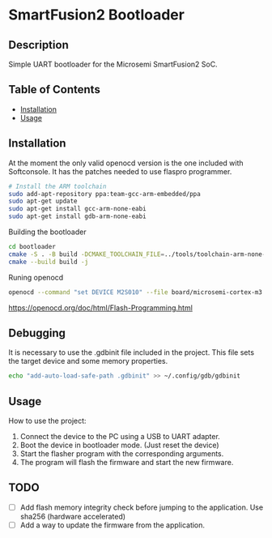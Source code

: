 # SmartFusion2 Bootloader

## Description
Simple UART bootloader for the Microsemi SmartFusion2 SoC.

## Table of Contents
- [Installation](#installation)
- [Usage](#usage)

## Installation
At the moment the only valid openocd version is the one included with Softconsole. It has the patches needed to use flaspro programmer.

```bash
# Install the ARM toolchain
sudo add-apt-repository ppa:team-gcc-arm-embedded/ppa
sudo apt-get update
sudo apt-get install gcc-arm-none-eabi
sudo apt-get install gdb-arm-none-eabi
```
Building the bootloader
```bash
cd bootloader
cmake -S . -B build -DCMAKE_TOOLCHAIN_FILE=../tools/toolchain-arm-none-eabi.cmake -DCMAKE_BUILD_TYPE=Release
cmake --build build -j
```
Runing openocd
```bash
openocd --command "set DEVICE M2S010" --file board/microsemi-cortex-m3.cfg
```
https://openocd.org/doc/html/Flash-Programming.html

## Debugging
It is necessary to use the .gdbinit file included in the project. This file sets the target device and some memory properties.

```bash
echo "add-auto-load-safe-path .gdbinit" >> ~/.config/gdb/gdbinit
```

## Usage
How to use the project:
1. Connect the device to the PC using a USB to UART adapter.
2. Boot the device in bootloader mode. (Just reset the device)
3. Start the flasher program with the corresponding arguments.
4. The program will flash the firmware and start the new firmware.


## TODO
- [ ] Add flash memory integrity check before jumping to the application. Use sha256 (hardware accelerated)
- [ ] Add a way to update the firmware from the application.
